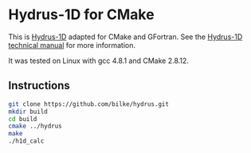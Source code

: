 # Hydrus-1D for CMake

This is [Hydrus-1D](http://www.pc-progress.com/en/Default.aspx?hydrus-1d) adapted for CMake and GFortran. See the [Hydrus-1D technical manual](http://www.pc-progress.com/Downloads/Pgm_hydrus1D/HYDRUS1D-4.08.pdf) for more information.

It was tested on Linux with gcc 4.8.1 and CMake 2.8.12.

## Instructions

```bash
git clone https://github.com/bilke/hydrus.git
mkdir build
cd build
cmake ../hydrus
make
./h1d_calc
```
